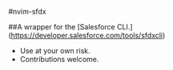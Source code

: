 
#nvim-sfdx

##A wrapper for the [Salesforce CLI.] (https://developer.salesforce.com/tools/sfdxcli)

- Use at your own risk.
- Contributions welcome.
